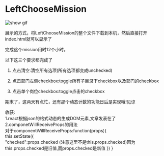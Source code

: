 # LeftChooseMission

![show gif](https://github.com/Luciahelloworld/LeftChooseMission/raw/master/chooseMenu.gif)  

展示的方式，将LeftChooseMission的整个文件下载到本机，然后直接打开index.html就可以显示了

完成这个mission用时12个小时。

以下这三个要求都完成了
1. 点击清空:清空所有选项(所有选项都变成unchecked)

2. 点击部门左侧checkbox:toggle所有子目录下checkbox以及部门的checkbox  

3. 点击单个岗位checkbox:toggle点击的checkbox


期末了，这两天有点忙，还有那个动态计数的功能日后是实现哦!见谅  

收获:  
1.react根据json的格式动态的生成DOM元素,文章发表在了
2.componetWillReceiveProps的用法  
    对于componentWillReceiveProps:function(props){  
        this.setState({  
            "checked":props.checked (注意这里不是this.props.checked)因为this.props.checked是旧值,而props.checked是新值
          })
      }
